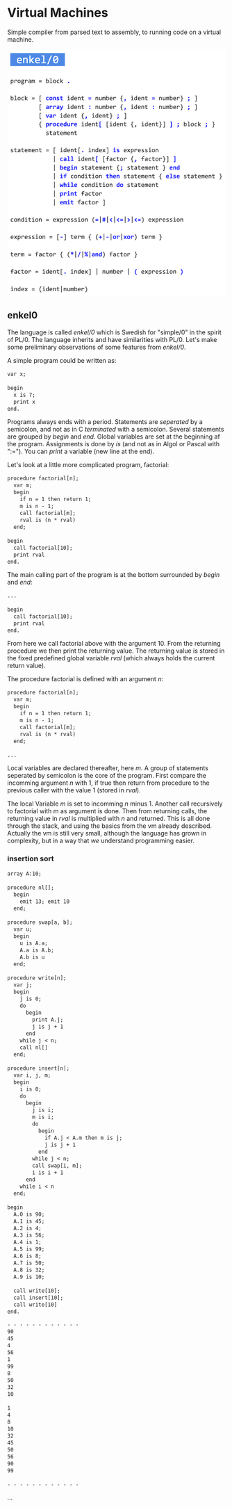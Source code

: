 # Virtual Machines

Simple compiler from parsed text to assembly, to running code on a virtual machine.

![Simplified BNF for enkel/0, a simple compiler](assets/images/enkel0.png)

## enkel0

The language is called *enkel/0* which is Swedish for "simple/0" in the spirit of PL/0.
The language inherits and have similarities with PL/0. Let's make some preliminary
observations of some features from *enkel/0*.

A simple program could be written as:

```
var x;

begin
  x is 7;
  print x
end.

```

Programs always ends with a period. Statements are *seperated* by a semicolon, and not as
in C *terminated* with a semicolon. Several statements are grouped by _begin_ and _end_.
Global variables are set at the beginning af the program. Assignments is done by _is_
(and not as in Algol or Pascal with ":="). You can _print_ a variable (new line at the end).

Let's look at a little more complicated program, factorial:

```
procedure factorial[n];
  var m;
  begin
    if n = 1 then return 1;
    m is n - 1;
    call factorial[m];
    rval is (n * rval)
  end;

begin
  call factorial[10];
  print rval
end.
```

The main calling part of the program is at the bottom surrounded by _begin_ and _end_:

```
...

begin
  call factorial[10];
  print rval
end.
```

From here we call factorial above with the argument 10. From the returning procedure we
then print the returning value. The returning value is stored in the fixed predefined
global variable _rval_ (which always holds the current return value).

The procedure factorial is defined with an argument _n_:

```
procedure factorial[n];
  var m;
  begin
    if n = 1 then return 1;
    m is n - 1;
    call factorial[m];
    rval is (n * rval)
  end;

...
```

Local variables are declared thereafter, here _m_. A group of statements seperated by
semicolon is the core of the program. First compare the incomming argument _n_ with 1,
if true then return from procedure to the previous caller with the value 1 (stored in _rval_).

The local Variable _m_ is set to incomming _n_ minus 1. Another call recursively to factorial
with m as argument is done. Then from returning calls, the returning value in _rval_ is multiplied
with _n_ and returned. This is all done through the stack, and using the basics from the vm already
described. Actually the vm is still very small, although the language has grown in complexity,
but in a way that *we* understand programming easier.


### insertion sort

```
array A:10;

procedure nl[];
  begin
    emit 13; emit 10
  end;

procedure swap[a, b];
  var u;
  begin
    u is A.a;
    A.a is A.b;
    A.b is u
  end;

procedure write[n];
  var j;
  begin
    j is 0;
    do
      begin
        print A.j;
        j is j + 1
      end
    while j < n;
    call nl[]
  end;

procedure insert[n];
  var i, j, m;
  begin
    i is 0;
    do
      begin
        j is i;
        m is i;
        do
          begin
            if A.j < A.m then m is j;
            j is j + 1
          end
        while j < n;
        call swap[i, m];
        i is i + 1
      end
    while i < n
  end;

begin
  A.0 is 90;
  A.1 is 45;
  A.2 is 4;
  A.3 is 56;
  A.4 is 1;
  A.5 is 99;
  A.6 is 8;
  A.7 is 50;
  A.8 is 32;
  A.9 is 10;

  call write[10];
  call insert[10];
  call write[10]
end.
```

``` Result
- - - - - - - - - - - -
90
45
4
56
1
99
8
50
32
10

1
4
8
10
32
45
50
56
90
99

- - - - - - - - - - - -
```

...

